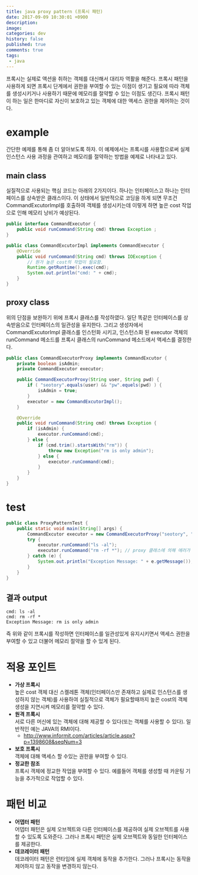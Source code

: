 ```yaml
---
title: java proxy pattern (프록시 패턴)
date: 2017-09-09 10:30:01 +0900
description: 
image: 
categories: dev
history: false
published: true
comments: true
tags:
 - java
---
```


프록시는 실제로 액션을 취하는 객체를 대신해서 대리자 역활을 해준다. 프록시 패턴을 사용하게 되면 프록시 단계에서 권한을 부여할 수 있는 이점이 생기고 필요에 따라 객체를 생성시키거나 사용하기 때문에 메모리를 절약할 수 있는 이점도 생긴다. 프록시 패턴이 하는 일은 한마디로 자신이 보호하고 있는 객체에 대한 액세스 권한을 제어하는 것이다.

# example

간단한 예제를 통해 좀 더 알아보도록 하자. 이 예제에서는 프록시를 사용함으로써 실제 인스턴스 사용 과정을 관여하고 메모리를 절약하는 방법을 예제로 나타내고 있다.

## main class

실질적으로 사용되는 핵심 코드는 아래의 2가지이다. 하나는 인터페이스고 하나는 인터페이스를 상속받은 클래스이다. 이 상태에서 일반적으로 코딩을 하게 되면 무조건 CommandExcutorImpl를 호출하여 객체를 생성시키는데 이렇게 하면 높은 cost 작업으로 인해 메모리 낭비가 예상된다.

```java
public interface CommandExecutor {
    public void runCommand(String cmd) throws Exception ;
}
```

```java
public class CommandExcutorImpl implements CommandExecutor {
    @Override
    public void runCommand(String cmd) throws IOException {
        // 뭔가 높은 cost의 작업이 필요함.
        Runtime.getRuntime().exec(cmd);
        System.out.println("cmd: " + cmd);
    }
}
```

## proxy class

위의 단점을 보완하기 위에 프록시 클래스를 작성하였다. 일단 똑같은 인터페이스를 상속받음으로 인터페이스의 일관성을 유지한다. 그리고 생성자에서 CommandExcutorImpl 클래스를 인스턴화 시키고, 인스턴스화 된 executor 객체의 runCommand 메소드를 프록시 클래스의 runCommand 메소드에서 액세스를 결정한다.

```java
public class CommandExecutorProxy implements CommandExcutor {
    private boolean isAdmin;
    private CommandExecutor executor;

    public CommandExecutorProxy(String user, String pwd) {
        if ( "seotory".equals(user) && "pw".equels(pwd) ) {
            isAdmin = true;
        }
        executor = new CommandExcutorImpl();
    }

    @Override
    public void runCommand(String cmd) throws Exception {
        if (isAdmin) {
            executor.runCommand(cmd);
        } else {
            if (cmd.trim().startsWith("rm")) {
                throw new Exception("rm is only admin");
            } else {
                executor.runCommand(cmd);
            }
        }
    }
}
```

# test

```java
public class ProxyPatternTest {
    public static void main(String[] args) {
        CommandExcutor executor = new CommandExecutorProxy("seotory", "is_not_pw");
        try {
            executor.runCommand("ls -al");
            executor.runCommand("rm -rf *"); // proxy 클래스에 의해 에러가 날 것이다.
        } catch (e) {
            System.out.println("Exception Message: " + e.getMessage());
        }
    }
}
```

## 결과 output

```
cmd: ls -al
cmd: rm -rf *
Exception Message: rm is only admin
```

즉 위와 같이 프록시를 작성하면 인터페이스를 일관성있게 유지시키면서 액세스 권한을 부여할 수 있고 더불어 메모리 절약을 할 수 있게 된다.

# 적용 포인트

- **가상 프록시**  
    높은 cost 객체 대신 스켈레톤 객체(인터페이스만 존재하고 실제로 인스턴스를 생성하지 않는 객체)를 사용하여 실질적으로 객체가 필요할때까지 높은 cost의 객체 생성을 지연시켜 메모리를 절약할 수 있다.
- **원격 프록시**  
    서로 다른 머신에 있는 객체에 대해 제공할 수 있다(또는 객체를 사용할 수 있다). 일반적인 예는 JAVA의 RMI이다.
    - http://www.informit.com/articles/article.aspx?p=1398608&seqNum=3
- **보호 프록시**  
    객체에 대해 액세스 할 수있는 권한을 부여할 수 있다.
- **정교한 참조**  
    프록시 객체에 정교한 작업을 부여할 수 있다. 예를들어 객체를 생성할 때 카운팅 기능을 추가적으로 작업할 수 있다.

# 패턴 비교

- **어뎁터 패턴**  
    어뎁터 패턴은 실제 오브젝트와 다른 인터페이스를 제공하여 실제 오브젝트를 사용할 수 있도록 도와준다. 그러나 프록시 패턴은 실제 오브젝트와 동일한 인터페이스를 제공한다.
- **데코레이터 패턴**  
    데코레이터 패턴은 런타임에 실제 객체에 동작을 추가한다. 그러나 프록시는 동작을 제어하지 않고 동작을 변경하지 않는다.
